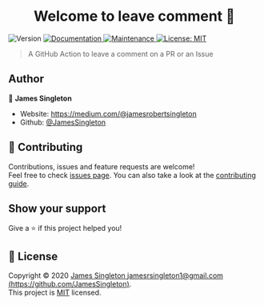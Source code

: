 <h1 align="center">Welcome to leave comment 💬</h1>
<p>
  <img alt="Version" src="https://img.shields.io/badge/version-1.0.0-blue.svg?cacheSeconds=2592000" />
  <a href="https://github.com/JamesSingleton/leave-comment#readme" target="_blank">
    <img alt="Documentation" src="https://img.shields.io/badge/documentation-yes-brightgreen.svg" />
  </a>
  <a href="https://github.com/JamesSingleton/leave-comment/graphs/commit-activity" target="_blank">
    <img alt="Maintenance" src="https://img.shields.io/badge/Maintained%3F-yes-green.svg" />
  </a>
  <a href="https://github.com/JamesSingleton/leave-comment/blob/master/LICENSE" target="_blank">
    <img alt="License: MIT" src="https://img.shields.io/github/license/JamesSingleton/leave-comment" />
  </a>
</p>

> A GitHub Action to leave a comment on a PR or an Issue

## Author

👤 **James Singleton**

- Website: https://medium.com/@jamesrobertsingleton
- Github: [@JamesSingleton](https://github.com/JamesSingleton)

## 🤝 Contributing

Contributions, issues and feature requests are welcome!<br />Feel free to check [issues page](https://github.com/JamesSingleton/leave-comment/issues). You can also take a look at the [contributing guide](https://github.com/JamesSingleton/leave-comment/blob/master/CONTRIBUTING.md).

## Show your support

Give a ⭐️ if this project helped you!

## 📝 License

Copyright © 2020 [James Singleton <jamesrsingleton1@gmail.com> (https://github.com/JamesSingleton)](https://github.com/JamesSingleton).<br />
This project is [MIT](https://github.com/JamesSingleton/leave-comment/blob/master/LICENSE) licensed.
